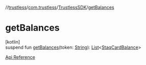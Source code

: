 //[trustless](../../../index.md)/[com.trustless](../index.md)/[TrustlessSDK](index.md)/[getBalances](get-balances.md)

# getBalances

[kotlin]\
suspend fun [getBalances](get-balances.md)(token: [String](https://kotlinlang.org/api/latest/jvm/stdlib/kotlin/-string/index.html)): [List](https://kotlinlang.org/api/latest/jvm/stdlib/kotlin.collections/-list/index.html)&lt;[StaqCardBalance](../../com.trustless.requests.cards/-staq-card-balance/index.md)&gt;

[Api Reference](https://developer.finto.io/docs/apis/cards#/Cards/Get%20balance)
